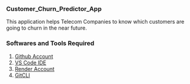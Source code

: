 ### Customer_Churn_Predictor_App
This application helps Telecom Companies to know which customers are going to churn in the near future.

### Softwares and Tools Required
1. [Github Account](https://github.com/)
2. [VS Code IDE](https://code.visualstudio.com/)
3. [Render Account](https://render.com/)
4. [GitCLI](https://git-scm.com/docs/gitcli)


